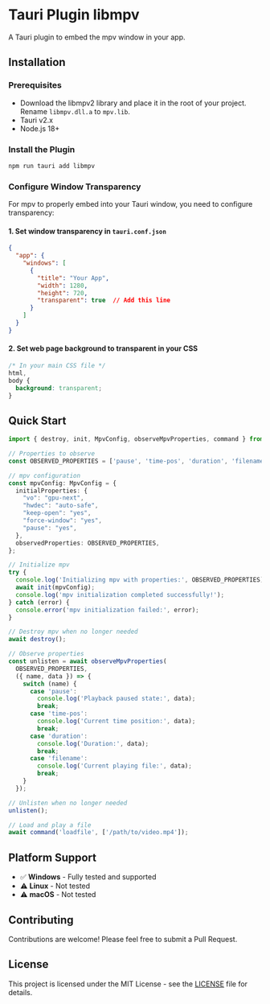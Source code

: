 # Tauri Plugin libmpv

A Tauri plugin to embed the mpv window in your app.

## Installation

### Prerequisites

- Download the libmpv2 library and place it in the root of your project. Rename `libmpv.dll.a` to `mpv.lib`.
- Tauri v2.x
- Node.js 18+

### Install the Plugin

```bash
npm run tauri add libmpv
```

### Configure Window Transparency

For mpv to properly embed into your Tauri window, you need to configure transparency:

#### 1. Set window transparency in `tauri.conf.json`

```json
{
  "app": {
    "windows": [
      {
        "title": "Your App",
        "width": 1280,
        "height": 720,
        "transparent": true  // Add this line
      }
    ]
  }
}
```

#### 2. Set web page background to transparent in your CSS

```css
/* In your main CSS file */
html,
body {
  background: transparent;
}
```

## Quick Start

```typescript
import { destroy, init, MpvConfig, observeMpvProperties, command } from "tauri-plugin-libmpv-api";

// Properties to observe
const OBSERVED_PROPERTIES = ['pause', 'time-pos', 'duration', 'filename'] as const;

// mpv configuration
const mpvConfig: MpvConfig = {
  initialProperties: {
    "vo": "gpu-next",
    "hwdec": "auto-safe",
    "keep-open": "yes",
    "force-window": "yes",
    "pause": "yes",
  },
  observedProperties: OBSERVED_PROPERTIES,
};

// Initialize mpv
try {
  console.log('Initializing mpv with properties:', OBSERVED_PROPERTIES);
  await init(mpvConfig);
  console.log('mpv initialization completed successfully!');
} catch (error) {
  console.error('mpv initialization failed:', error);
}

// Destroy mpv when no longer needed
await destroy();

// Observe properties
const unlisten = await observeMpvProperties(
  OBSERVED_PROPERTIES,
  ({ name, data }) => {
    switch (name) {
      case 'pause':
        console.log('Playback paused state:', data);
        break;
      case 'time-pos':
        console.log('Current time position:', data);
        break;
      case 'duration':
        console.log('Duration:', data);
        break;
      case 'filename':
        console.log('Current playing file:', data);
        break;
    }
  });

// Unlisten when no longer needed
unlisten();

// Load and play a file
await command('loadfile', ['/path/to/video.mp4']);

```

## Platform Support

- ✅ **Windows** - Fully tested and supported
- ⚠️ **Linux** - Not tested
- ⚠️ **macOS** - Not tested

## Contributing

Contributions are welcome! Please feel free to submit a Pull Request.

## License

This project is licensed under the MIT License - see the [LICENSE](LICENSE) file for details.
